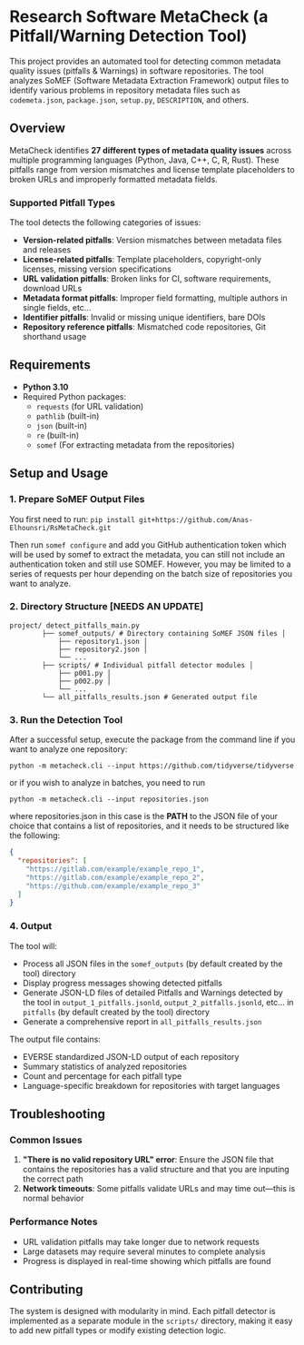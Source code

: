 # Research Software MetaCheck (a Pitfall/Warning Detection Tool)

This project provides an automated tool for detecting common metadata quality issues (pitfalls & Warnings)
in software repositories. The tool analyzes SoMEF (Software Metadata Extraction Framework) output 
files to identify various problems in repository metadata
files such as `codemeta.json`, `package.json`, `setup.py`, `DESCRIPTION`, and others.

## Overview

MetaCheck identifies **27 different types of metadata quality issues** across multiple programming languages 
(Python, Java, C++, C, R, Rust). These pitfalls range from version mismatches and 
license template placeholders to broken URLs and improperly formatted metadata fields.

### Supported Pitfall Types

The tool detects the following categories of issues:

- **Version-related pitfalls**: Version mismatches between metadata files and releases
- **License-related pitfalls**: Template placeholders, copyright-only licenses, missing version specifications
- **URL validation pitfalls**: Broken links for CI, software requirements, download URLs
- **Metadata format pitfalls**: Improper field formatting, multiple authors in single fields, etc...
- **Identifier pitfalls**: Invalid or missing unique identifiers, bare DOIs
- **Repository reference pitfalls**: Mismatched code repositories, Git shorthand usage

## Requirements

- **Python 3.10**
- Required Python packages:
  - `requests` (for URL validation)
  - `pathlib` (built-in)
  - `json` (built-in)
  - `re` (built-in)
  - `somef` (For extracting metadata from the repositories)

## Setup and Usage

### 1. Prepare SoMEF Output Files

You first need to run:
`pip install git+https://github.com/Anas-Elhounsri/RsMetaCheck.git
`
  
Then run `somef configure` and add you GitHub authentication token which will be used by somef 
to extract the metadata, you can still not include an authentication token and still use SOMEF. 
However, you may be limited to a series of requests per hour depending on the batch size of 
repositories you want to analyze.

### 2. Directory Structure [NEEDS AN UPDATE]
```
project/ detect_pitfalls_main.py 
        ├── somef_outputs/ # Directory containing SoMEF JSON files │ 
            ├── repository1.json │ 
            ├── repository2.json │ 
            └── ... 
        ├── scripts/ # Individual pitfall detector modules │ 
            ├── p001.py │ 
            ├── p002.py │ 
            └── ... 
        └── all_pitfalls_results.json # Generated output file

```

### 3. Run the Detection Tool

After a successful setup, execute the package from the command line if you want to analyze one repository:

`python -m metacheck.cli --input https://github.com/tidyverse/tidyverse  
`
  
or if you wish to analyze in batches, you need to run

`python -m metacheck.cli --input repositories.json
`
  
where repositories.json in this case is the **PATH** to the JSON file of your choice that contains 
a list of repositories, and it needs to be structured like the following:

```json
{
  "repositories": [
    "https://gitlab.com/example/example_repo_1",
    "https://gitlab.com/example/example_repo_2",
    "https://github.com/example/example_repo_3"
  ]
}
```


### 4. Output

The tool will:
- Process all JSON files in the `somef_outputs` (by default created by the tool) directory
- Display progress messages showing detected pitfalls
- Generate JSON-LD files of detailed Pitfalls and Warnings detected by the tool in  `output_1_pitfalls.jsonld`, 
`output_2_pitfalls.jsonld`, etc... in `pitfalls` (by default created by the tool) directory
- Generate a comprehensive report in `all_pitfalls_results.json`

The output file contains:
- EVERSE standardized JSON-LD output of each repository
- Summary statistics of analyzed repositories
- Count and percentage for each pitfall type
- Language-specific breakdown for repositories with target languages


## Troubleshooting

### Common Issues

1. **"There is no valid repository URL" error**: Ensure the JSON file that contains the repositories 
has a valid structure and that you are inputing the correct path
2. **Network timeouts**: Some pitfalls validate URLs and may time out—this is normal behavior

### Performance Notes

- URL validation pitfalls may take longer due to network requests
- Large datasets may require several minutes to complete analysis
- Progress is displayed in real-time showing which pitfalls are found

## Contributing

The system is designed with modularity in mind. Each pitfall detector is implemented as a 
separate module in the `scripts/` directory, making it easy to add new pitfall types or modify 
existing detection logic.
